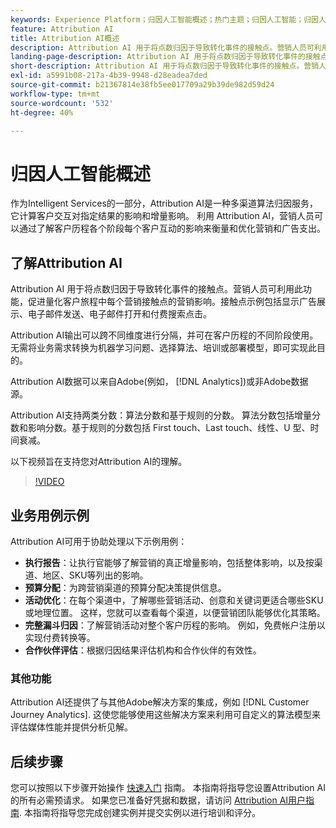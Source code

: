 ```yaml
---
keywords: Experience Platform；归因人工智能概述；热门主题；归因人工智能；归因人工智能
feature: Attribution AI
title: Attribution AI概述
description: Attribution AI 用于将点数归因于导致转化事件的接触点。营销人员可利用此功能，促进量化客户旅程中每个营销接触点的营销影响。接触点示例包括显示广告展示、电子邮件发送、电子邮件打开和付费搜索点击。
landing-page-description: Attribution AI 用于将点数归因于导致转化事件的接触点。营销人员可利用此功能，促进量化客户旅程中每个营销接触点的营销影响。
short-description: Attribution AI 用于将点数归因于导致转化事件的接触点。营销人员可利用此功能，促进量化客户旅程中每个营销接触点的营销影响。
exl-id: a5991b08-217a-4b39-9948-d28eadea7ded
source-git-commit: b21367814e38fb5ee017709a29b39de982d59d24
workflow-type: tm+mt
source-wordcount: '532'
ht-degree: 40%

---
```


# 归因人工智能概述

作为Intelligent Services的一部分，Attribution AI是一种多渠道算法归因服务，它计算客户交互对指定结果的影响和增量影响。 利用 Attribution AI，营销人员可以通过了解客户历程各个阶段每个客户互动的影响来衡量和优化营销和广告支出。

## 了解Attribution AI

Attribution AI 用于将点数归因于导致转化事件的接触点。营销人员可利用此功能，促进量化客户旅程中每个营销接触点的营销影响。接触点示例包括显示广告展示、电子邮件发送、电子邮件打开和付费搜索点击。

Attribution AI输出可以跨不同维度进行分隔，并可在客户历程的不同阶段使用。 无需将业务需求转换为机器学习问题、选择算法、培训或部署模型，即可实现此目的。

Attribution AI数据可以来自Adobe(例如， [!DNL Analytics])或非Adobe数据源。

Attribution AI支持两类分数：算法分数和基于规则的分数。 算法分数包括增量分数和影响分数。基于规则的分数包括 First touch、Last touch、线性、U 型、时间衰减。

以下视频旨在支持您对Attribution AI的理解。

>[!VIDEO](https://video.tv.adobe.com/v/32667?learn=on&quality=12)

## 业务用例示例

Attribution AI可用于协助处理以下示例用例：

- **执行报告**：让执行官能够了解营销的真正增量影响，包括整体影响，以及按渠道、地区、SKU等列出的影响。
- **预算分配**：为跨营销渠道的预算分配决策提供信息。
- **活动优化**：在每个渠道中，了解哪些营销活动、创意和关键词更适合哪些SKU或地理位置。 这样，您就可以查看每个渠道，以便营销团队能够优化其策略。
- **完整漏斗归因**：了解营销活动对整个客户历程的影响。 例如，免费帐户注册以实现付费转换等。
- **合作伙伴评估**：根据归因结果评估机构和合作伙伴的有效性。

### 其他功能

Attribution AI还提供了与其他Adobe解决方案的集成，例如 [!DNL Customer Journey Analytics]. 这使您能够使用这些解决方案来利用可自定义的算法模型来评估媒体性能并提供分析见解。

## 后续步骤

您可以按照以下步骤开始操作 [快速入门](./getting-started.md) 指南。 本指南将指导您设置Attribution AI的所有必需预请求。 如果您已准备好凭据和数据，请访问 [Attribution AI用户指南](./user-guide.md). 本指南将指导您完成创建实例并提交实例以进行培训和评分。

